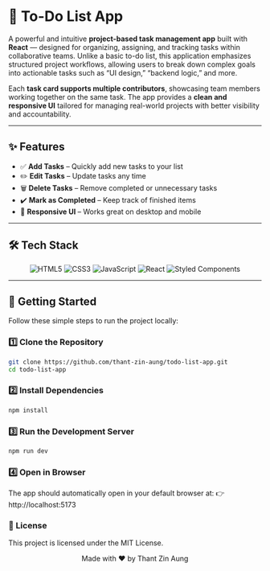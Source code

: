 # 📝 To-Do List App  

A powerful and intuitive **project-based task management app** built with **React** — designed for organizing, assigning, and tracking tasks within collaborative teams. Unlike a basic to-do list, this application emphasizes structured project workflows, allowing users to break down complex goals into actionable tasks such as “UI design,” “backend logic,” and more.

Each **task card supports multiple contributors**, showcasing team members working together on the same task. The app provides a **clean and responsive UI** tailored for managing real-world projects with better visibility and accountability.

---

## ✨ Features  

- ✅ **Add Tasks** – Quickly add new tasks to your list  
- ✏️ **Edit Tasks** – Update tasks any time  
- 🗑️ **Delete Tasks** – Remove completed or unnecessary tasks  
- ✔️ **Mark as Completed** – Keep track of finished items  
- 📱 **Responsive UI** – Works great on desktop and mobile  

---

## 🛠️ Tech Stack

<div align="center">

![HTML5](https://img.shields.io/badge/HTML5-E34F26?style=for-the-badge&logo=html5&logoColor=white) ![CSS3](https://img.shields.io/badge/CSS3-1572B6?style=for-the-badge&logo=css3&logoColor=white) ![JavaScript](https://img.shields.io/badge/JavaScript-F7DF1E?style=for-the-badge&logo=javascript&logoColor=black) ![React](https://img.shields.io/badge/React-20232A?style=for-the-badge&logo=react&logoColor=61DAFB) ![Styled Components](https://img.shields.io/badge/styled--components-DB7093?style=for-the-badge&logo=styled-components&logoColor=white)

</div>

---

## 🚀 Getting Started  

Follow these simple steps to run the project locally:  

### 1️⃣ Clone the Repository  

```bash  
git clone https://github.com/thant-zin-aung/todo-list-app.git  
cd todo-list-app
```

### 2️⃣ Install Dependencies

```bash
npm install
```

### 3️⃣ Run the Development Server

```bash
npm run dev
```

### 4️⃣ Open in Browser

The app should automatically open in your default browser at:
👉 http://localhost:5173

### 📄 License
This project is licensed under the MIT License.

<div align="center"> Made with ❤️ by Thant Zin Aung </div>

